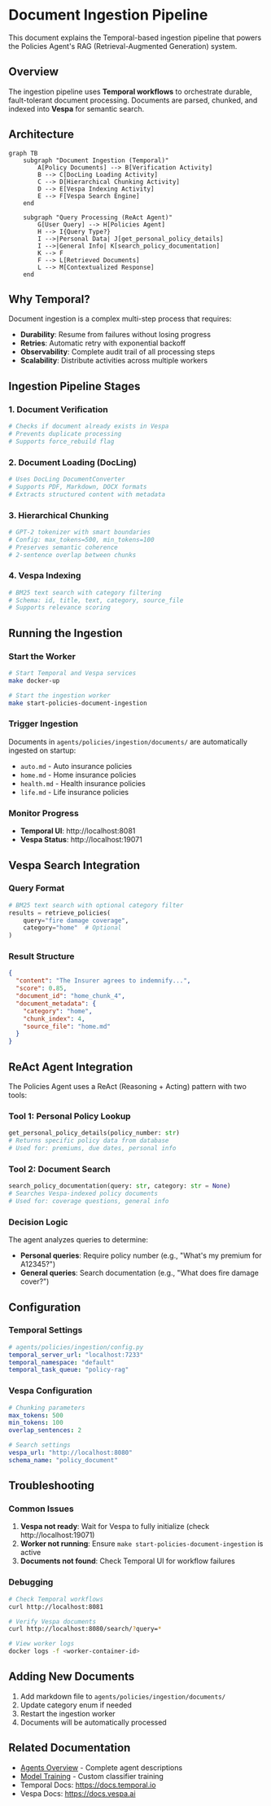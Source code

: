 # Document Ingestion Pipeline

This document explains the Temporal-based ingestion pipeline that powers the Policies Agent's RAG (Retrieval-Augmented Generation) system.

## Overview

The ingestion pipeline uses **Temporal workflows** to orchestrate durable, fault-tolerant document processing. Documents are parsed, chunked, and indexed into **Vespa** for semantic search.

## Architecture

```mermaid
graph TB
    subgraph "Document Ingestion (Temporal)"
        A[Policy Documents] --> B[Verification Activity]
        B --> C[DocLing Loading Activity] 
        C --> D[Hierarchical Chunking Activity]
        D --> E[Vespa Indexing Activity]
        E --> F[Vespa Search Engine]
    end
    
    subgraph "Query Processing (ReAct Agent)"
        G[User Query] --> H[Policies Agent]
        H --> I{Query Type?}
        I -->|Personal Data| J[get_personal_policy_details]
        I -->|General Info| K[search_policy_documentation]
        K --> F
        F --> L[Retrieved Documents]
        L --> M[Contextualized Response]
    end
```

## Why Temporal?

Document ingestion is a complex multi-step process that requires:

- **Durability**: Resume from failures without losing progress
- **Retries**: Automatic retry with exponential backoff
- **Observability**: Complete audit trail of all processing steps
- **Scalability**: Distribute activities across multiple workers

## Ingestion Pipeline Stages

### 1. Document Verification
```python
# Checks if document already exists in Vespa
# Prevents duplicate processing
# Supports force_rebuild flag
```

### 2. Document Loading (DocLing)
```python
# Uses DocLing DocumentConverter
# Supports PDF, Markdown, DOCX formats
# Extracts structured content with metadata
```

### 3. Hierarchical Chunking
```python
# GPT-2 tokenizer with smart boundaries
# Config: max_tokens=500, min_tokens=100
# Preserves semantic coherence
# 2-sentence overlap between chunks
```

### 4. Vespa Indexing
```python
# BM25 text search with category filtering
# Schema: id, title, text, category, source_file
# Supports relevance scoring
```

## Running the Ingestion

### Start the Worker
```bash
# Start Temporal and Vespa services
make docker-up

# Start the ingestion worker
make start-policies-document-ingestion
```

### Trigger Ingestion
Documents in `agents/policies/ingestion/documents/` are automatically ingested on startup:
- `auto.md` - Auto insurance policies
- `home.md` - Home insurance policies  
- `health.md` - Health insurance policies
- `life.md` - Life insurance policies

### Monitor Progress
- **Temporal UI**: http://localhost:8081
- **Vespa Status**: http://localhost:19071

## Vespa Search Integration

### Query Format
```python
# BM25 text search with optional category filter
results = retrieve_policies(
    query="fire damage coverage",
    category="home"  # Optional
)
```

### Result Structure
```json
{
  "content": "The Insurer agrees to indemnify...",
  "score": 0.85,
  "document_id": "home_chunk_4",
  "document_metadata": {
    "category": "home",
    "chunk_index": 4,
    "source_file": "home.md"
  }
}
```

## ReAct Agent Integration

The Policies Agent uses a ReAct (Reasoning + Acting) pattern with two tools:

### Tool 1: Personal Policy Lookup
```python
get_personal_policy_details(policy_number: str)
# Returns specific policy data from database
# Used for: premiums, due dates, personal info
```

### Tool 2: Document Search
```python
search_policy_documentation(query: str, category: str = None)
# Searches Vespa-indexed policy documents
# Used for: coverage questions, general info
```

### Decision Logic
The agent analyzes queries to determine:
- **Personal queries**: Require policy number (e.g., "What's my premium for A12345?")
- **General queries**: Search documentation (e.g., "What does fire damage cover?")

## Configuration

### Temporal Settings
```yaml
# agents/policies/ingestion/config.py
temporal_server_url: "localhost:7233"
temporal_namespace: "default"
temporal_task_queue: "policy-rag"
```

### Vespa Configuration
```yaml
# Chunking parameters
max_tokens: 500
min_tokens: 100
overlap_sentences: 2

# Search settings
vespa_url: "http://localhost:8080"
schema_name: "policy_document"
```

## Troubleshooting

### Common Issues

1. **Vespa not ready**: Wait for Vespa to fully initialize (check http://localhost:19071)
2. **Worker not running**: Ensure `make start-policies-document-ingestion` is active
3. **Documents not found**: Check Temporal UI for workflow failures

### Debugging
```bash
# Check Temporal workflows
curl http://localhost:8081

# Verify Vespa documents
curl http://localhost:8080/search/?query=*

# View worker logs
docker logs -f <worker-container-id>
```

## Adding New Documents

1. Add markdown file to `agents/policies/ingestion/documents/`
2. Update category enum if needed
3. Restart the ingestion worker
4. Documents will be automatically processed

## Related Documentation

- [Agents Overview](agents-overview.md) - Complete agent descriptions
- [Model Training](model-training.md) - Custom classifier training
- Temporal Docs: https://docs.temporal.io
- Vespa Docs: https://docs.vespa.ai